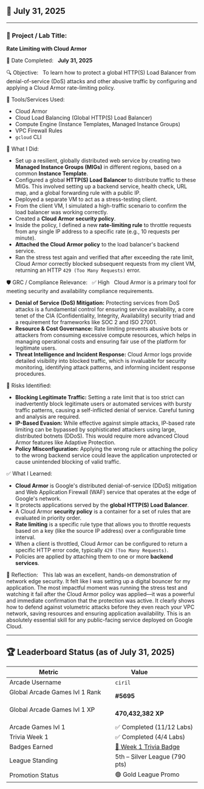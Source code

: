 ## 📅 July 31, 2025

---

### 🧩 Project / Lab Title:
**Rate Limiting with Cloud Armor**

📆 Date Completed:  
**July 31, 2025**

🔍 Objective:  
To learn how to protect a global HTTP(S) Load Balancer from denial-of-service (DoS) attacks and other abusive traffic by configuring and applying a Cloud Armor rate-limiting policy.

🔧 Tools/Services Used:
- Cloud Armor
- Cloud Load Balancing (Global HTTP(S) Load Balancer)
- Compute Engine (Instance Templates, Managed Instance Groups)
- VPC Firewall Rules
- `gcloud` CLI

🧠 What I Did:
- Set up a resilient, globally distributed web service by creating two **Managed Instance Groups (MIGs)** in different regions, based on a common **Instance Template**.
- Configured a global **HTTP(S) Load Balancer** to distribute traffic to these MIGs. This involved setting up a backend service, health check, URL map, and a global forwarding rule with a public IP.
- Deployed a separate VM to act as a stress-testing client.
- From the client VM, I simulated a high-traffic scenario to confirm the load balancer was working correctly.
- Created a **Cloud Armor security policy**.
- Inside the policy, I defined a new **rate-limiting rule** to throttle requests from any single IP address to a specific rate (e.g., 10 requests per minute).
- **Attached the Cloud Armor policy** to the load balancer's backend service.
- Ran the stress test again and verified that after exceeding the rate limit, Cloud Armor correctly blocked subsequent requests from my client VM, returning an HTTP `429 (Too Many Requests)` error.

🛡️ GRC / Compliance Relevance:  
✅ High  
Cloud Armor is a primary tool for meeting security and availability compliance requirements.
- **Denial of Service (DoS) Mitigation:** Protecting services from DoS attacks is a fundamental control for ensuring service availability, a core tenet of the CIA (Confidentiality, Integrity, Availability) security triad and a requirement for frameworks like SOC 2 and ISO 27001.
- **Resource & Cost Governance:** Rate limiting prevents abusive bots or attackers from consuming excessive compute resources, which helps in managing operational costs and ensuring fair use of the platform for legitimate users.
- **Threat Intelligence and Incident Response:** Cloud Armor logs provide detailed visibility into blocked traffic, which is invaluable for security monitoring, identifying attack patterns, and informing incident response procedures.

🚩 Risks Identified:  
- **Blocking Legitimate Traffic:** Setting a rate limit that is too strict can inadvertently block legitimate users or automated services with bursty traffic patterns, causing a self-inflicted denial of service. Careful tuning and analysis are required.
- **IP-Based Evasion:** While effective against simple attacks, IP-based rate limiting can be bypassed by sophisticated attackers using large, distributed botnets (DDoS). This would require more advanced Cloud Armor features like Adaptive Protection.
- **Policy Misconfiguration:** Applying the wrong rule or attaching the policy to the wrong backend service could leave the application unprotected or cause unintended blocking of valid traffic.

✅ What I Learned:
- **Cloud Armor** is Google's distributed denial-of-service (DDoS) mitigation and Web Application Firewall (WAF) service that operates at the edge of Google's network.
- It protects applications served by the **global HTTP(S) Load Balancer**.
- A Cloud Armor **security policy** is a container for a set of rules that are evaluated in priority order.
- **Rate limiting** is a specific rule type that allows you to throttle requests based on a key (like the source IP address) over a configurable time interval.
- When a client is throttled, Cloud Armor can be configured to return a specific HTTP error code, typically `429 (Too Many Requests)`.
- Policies are applied by attaching them to one or more **backend services**.

💭 Reflection:  
This lab was an excellent, hands-on demonstration of network edge security. It felt like I was setting up a digital bouncer for my application. The most impactful moment was running the stress test and watching it fail after the Cloud Armor policy was applied—it was a powerful and immediate confirmation that the protection was active. It clearly shows how to defend against volumetric attacks before they even reach your VPC network, saving resources and ensuring application availability. This is an absolutely essential skill for any public-facing service deployed on Google Cloud.

---

## 🏆 Leaderboard Status (as of July 31, 2025)

| Metric              | Value                    |
|---------------------|--------------------------|
| Arcade Username     | `ciril`                  |
| Global Arcade Games lvl 1 Rank         | **#5695**                 |
| Global Arcade Games lvl 1 XP           | **470,432,382 XP**      |
| Arcade Games lvl 1       | ✅ Completed (11/12 Labs) |
| Trivia Week 1       | ✅ Completed (4/4 Labs)  |
| Badges Earned       | [🏅 Week 1 Trivia Badge](https://www.cloudskillsboost.google/public_profiles/c8fd48a4-987d-4216-9635-d49fa00793da/badges/17140064)   |
| League Standing     | 5th – Silver League (790 pts) |
| Promotion Status    | 🟢 Gold League Promo |
